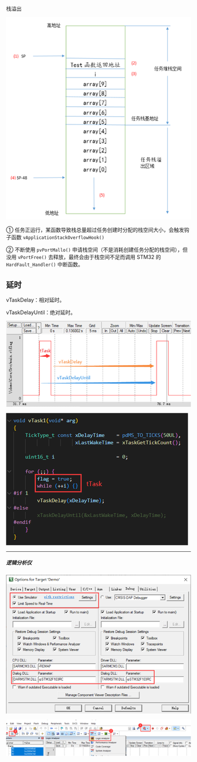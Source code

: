 栈溢出

![stack_ovf](README.assets/stack_ovf.png)



① 任务正运行，某函数导致栈总量超过任务创建时分配的栈空间大小，会触发钩子函数 `vApplicationStackOverflowHook()`

② 不断使用 `pvPortMallo()` 申请栈空间（不是消耗创建任务分配的栈空间），但没用 `vPortFree()` 去释放，最终会由于栈空间不足而调用 STM32 的 `HardFault_Handler()` 中断函数。









## 延时

vTaskDelay：相对延时。

vTaskDelayUntil：绝对延时。

![1](README.assets/1.png)

![4](README.assets/4.png)

---

##### 逻辑分析仪

![2](README.assets/2.png)

![3](README.assets/3.png)